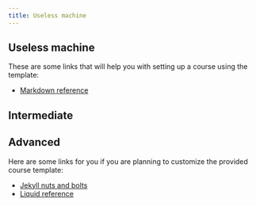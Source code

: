 ```yaml
---
title: Useless machine
---
```


## Useless machine

These are some links that will help you with setting up a course using the template:

- [Markdown reference](http://daringfireball.net/projects/markdown/syntax)

## Intermediate

## Advanced

Here are some links for you if you are planning to customize the provided course template:

- [Jekyll nuts and bolts](]http://jekyllbootstrap.com/lessons/jekyll-introduction.html)
- [Liquid reference](http://docs.shopify.com/themes/liquid-basics)
